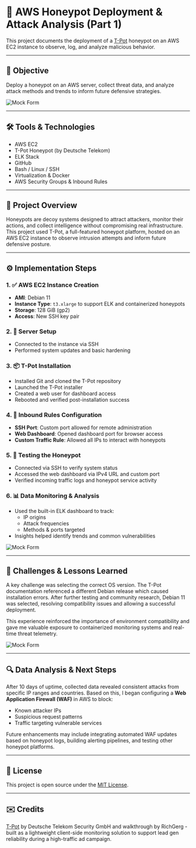 # 🎯 AWS Honeypot Deployment & Attack Analysis (Part 1)

This project documents the deployment of a [T-Pot](https://github.com/telekom-security/tpotce) honeypot on an AWS EC2 instance to observe, log, and analyze malicious behavior.

---

## 📌 Objective

Deploy a honeypot on an AWS server, collect threat data, and analyze attack methods and trends to inform future defensive strategies.

![Mock Form](https://www.phishy.cloud/assets/img/proj/mock6.jpg)

---

## 🛠️ Tools & Technologies

- AWS EC2
- T-Pot Honeypot (by Deutsche Telekom)
- ELK Stack
- GitHub
- Bash / Linux / SSH
- Virtualization & Docker
- AWS Security Groups & Inbound Rules

---

## 📖 Project Overview

Honeypots are decoy systems designed to attract attackers, monitor their actions, and collect intelligence without compromising real infrastructure. This project used T-Pot, a full-featured honeypot platform, hosted on an AWS EC2 instance to observe intrusion attempts and inform future defensive posture.

---

## ⚙️ Implementation Steps

### 1. ✅ AWS EC2 Instance Creation
- **AMI**: Debian 11
- **Instance Type**: `t3.xlarge` to support ELK and containerized honeypots
- **Storage**: 128 GiB (gp2)
- **Access**: New SSH key pair

### 2. 🔧 Server Setup
- Connected to the instance via SSH
- Performed system updates and basic hardening

### 3. 📦 T-Pot Installation
- Installed Git and cloned the T-Pot repository
- Launched the T-Pot installer
- Created a web user for dashboard access
- Rebooted and verified post-installation success

### 4. 🔐 Inbound Rules Configuration
- **SSH Port**: Custom port allowed for remote administration
- **Web Dashboard**: Opened dashboard port for browser access
- **Custom Traffic Rule**: Allowed all IPs to interact with honeypots

### 5. 🧪 Testing the Honeypot
- Connected via SSH to verify system status
- Accessed the web dashboard via IPv4 URL and custom port
- Verified incoming traffic logs and honeypot service activity

### 6. 📊 Data Monitoring & Analysis
- Used the built-in ELK dashboard to track:
  - IP origins
  - Attack frequencies
  - Methods & ports targeted
- Insights helped identify trends and common vulnerabilities

![Mock Form](https://www.phishy.cloud/assets/img/proj/mock7.jpg)

---

## 🧠 Challenges & Lessons Learned

A key challenge was selecting the correct OS version. The T-Pot documentation referenced a different Debian release which caused installation errors. After further testing and community research, Debian 11 was selected, resolving compatibility issues and allowing a successful deployment.

This experience reinforced the importance of environment compatibility and gave me valuable exposure to containerized monitoring systems and real-time threat telemetry.

![Mock Form](https://www.phishy.cloud/assets/img/proj/mock8.jpg)

---

## 🔍 Data Analysis & Next Steps

After 10 days of uptime, collected data revealed consistent attacks from specific IP ranges and countries. Based on this, I began configuring a **Web Application Firewall (WAF)** in AWS to block:

- Known attacker IPs
- Suspicious request patterns
- Traffic targeting vulnerable services

Future enhancements may include integrating automated WAF updates based on honeypot logs, building alerting pipelines, and testing other honeypot platforms.

---

## 📄 License

This project is open source under the [MIT License](LICENSE).

---

## ✉️ Credits

[T-Pot](https://github.com/telekom-security/tpotce) by Deutsche Telekom Security GmbH and walkthrough by RichGerg - built as a lightweight client-side monitoring solution to support lead gen reliability during a high-traffic ad campaign.

